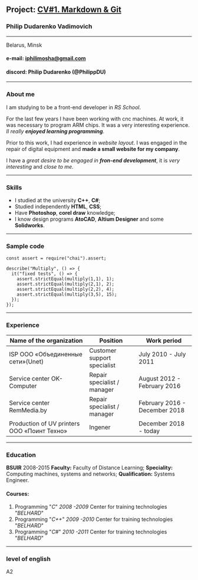 ## **Project**: [CV#1. Markdown & Git](адрес "[Описание](https://philippdu.github.io/rsschool-cv/cv)")
### **Philip Dudarenko Vadimovich**
****
Belarus, Minsk

#### **e-mail:** iphilimosha@gmail.com
#### **discord:** Philip Dudarenko (@PhilippDU)

****
### **About me**
I am studying to be a front-end developer in *RS School*. 

For the last few years I have been working with cnc machines. At work, it was necessary to program ARM chips. It was a very interesting experience. *II really **enjoyed learning programming***. 

Prior to this work, I had experience in *website layout*. I was engaged in the repair of digital equipment and **made a small website for my company**. 

I have a *great desire to be engaged in **fron-end development***, it is *very interesting* and *close to me*.
****
### **Skills**
* I studied at the university **C++**, **C#**;
* Studied independently **HTML**, **CSS**;
* Have **Photoshop**, **corel draw** knowledge;
* I know design programs **AtoCAD**, **Altium Designer** and some **Solidworks**.
****
### **Sample code**
```
const assert = require("chai").assert;

describe("Multiply", () => {
  it("fixed tests", () => {
    assert.strictEqual(multiply(1,1), 1);
    assert.strictEqual(multiply(2,1), 2);
    assert.strictEqual(multiply(2,2), 4);
    assert.strictEqual(multiply(3,5), 15);   
  });
});
```
****
### **Experience**
| Name of the organization  | Position | Work period |
| ------------- | ------------- | ------------- |
| ISP ООО «Объединенные сети»(Unet) | Customer support specialist  | July 2010 - July 2011  |
| Service center OK-Computer  | Repair specialist / manager  | August 2012 - February 2016  |
| Service center RemMedia.by  | Repair specialist / manager  | February 2016 - December 2018  |
|Production of UV printers ООО «Поинт Техно»  | Ingener  | December 2018 - today  |
****
### **Education**
**BSUIR** 2008-2015 **Faculty:** Faculty of Distance Learning; **Speciality:** Computing machines, systems and networks; 
**Qualification:** Systems Engineer.

#### **Courses:**
1. Programming "*C*" *2008 -2009* Center for training technologies "*BELHARD*"
2. Programming "*C++*" *2009 -2010* Center for training technologies "*BELHARD*"
3. Programming "*C#*" *2010 -2011*  Center for training technologies "*BELHARD*"
****
### **level of english**
А2